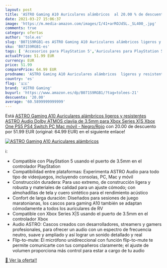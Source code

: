 ```yaml
---
layout: post
title: 'ASTRO Gaming A10 Auriculares alámbricos  al 20.00 % de descuento'
date: 2021-03-27 15:06:37
image: 'https://m.media-amazon.com/images/I/41+arROJd5L._SL400_.jpg'
comments: true
category: ofertas
author: 'tole.es'
slug: 'B071S9RGB1-es ASTRO Gaming A10 Auriculares alámbricos ligeros y...'
sku: 'B071S9RGB1-es'
tags: [ 'Accesorios para PlayStation 5','Auriculares para PlayStation 5','Hardware y juegos para PlayStation 5','Videojuegos','astro gaming','ps4','ps5','xbox', ]
actualPrice: 51.99 EUR
currency: EUR
price: 51.99
comparePrice: 64.99 EUR
prodname: 'ASTRO Gaming A10 Auriculares alámbricos  ligeros y resistentes  ASTRO Audio  Dolby ATMOS  clavija de 3.5mm  para Xbox Series X|S  Xbox One  PS5  PS4  Switch  PC  Mac  móvil - Negro/Rojo'
country: 'es'
flag: '🇪🇸'
brand: 'ASTRO Gaming'
buyurl: 'https://www.amazon.es/dp/B071S9RGB1/?tag=tolees-21'
descuento: '20.00'
average: '60.5899999999999'
---
```


Está [ASTRO Gaming A10 Auriculares alámbricos  ligeros y resistentes  ASTRO Audio  Dolby ATMOS  clavija de 3.5mm  para Xbox Series X|S  Xbox One  PS5  PS4  Switch  PC  Mac  móvil - Negro/Rojo](https://www.amazon.es/dp/B071S9RGB1/?tag=tolees-21) con 20.00 de descuento por 51.99 EUR (original: 64.99 EUR) en el siguiente enlace!

[![ASTRO Gaming A10 Auriculares alámbricos ](https://m.media-amazon.com/images/I/41+arROJd5L._SL400_.jpg)](https://www.amazon.es/dp/B071S9RGB1/?tag=tolees-21)

ℹ️:

- Compatible con PlayStation 5 usando el puerto de 3.5mm en el controlador PlayStation
- Compatibilidad entre plataformas: Experimenta ASTRO Audio para todo tipo de videojuegos, incluyendo consolas, PC, Mac y móvil
- Construcción duradera: Para uso extremo, de construcción ligera y robusta y materiales de calidad para un ajuste cómodo; con almohadillas de tela y cuero sintético para el rendimiento acústico
- Confort de larga duración: Diseñados para sesiones de juego maratonianas, los cascos para gaming A10 también se adaptan cómodamente a todos los auriculares de RV
- Compatible con Xbox Series X|S usando el puerto de 3.5mm en el controlador Xbox
- Audio ASTRO: Cascos creados con desarrolladores, streamers y gamers profesionales, para ofrecer un audio con un espectro de frecuencia neutro, suave y ampliado y así lograr un sonido detallado y real
- Flip-to-mute: El micrófono unidireccional con función flip-to-mute te permite comunicarte con tus compañeros claramente; el ajuste de volumen proporciona más control para estar a cargo de tu audio

[🛒 Ver la oferta!!](https://www.amazon.es/dp/B071S9RGB1/?tag=tolees-21)
